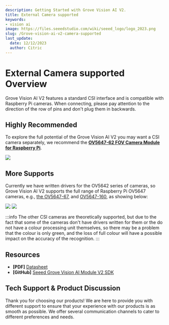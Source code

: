 ```yaml
---
description: Getting Started with Grove Vision AI V2.
title: External Camera supported
keywords:
- vision ai
image: https://files.seeedstudio.com/wiki/seeed_logo/logo_2023.png
slug: /Grove-vision-ai-v2-camera-supported
last_update:
  date: 12/12/2023
  author: Citric
---
```


# External Camera supported Overview

Grove Vision AI V2 features a standard CSI interface and is compatible with Raspberry Pi cameras. When connecting, please pay attention to the direction of the row of pins and don't plug them in backwards.

## Highly Recommended

To explore the full potential of the Grove Vision AI V2 you may want a CSI camera separately, we recommend the [**OV5647-62 FOV Camera Module for Raspberry Pi**](https://www.seeedstudio.com/OV5647-69-1-FOV-Camera-module-for-Raspberry-Pi-3B-4B-p-5484.html).

<div style={{textAlign:'center'}}><img src="https://media-cdn.seeedstudio.com/media/catalog/product/cache/bb49d3ec4ee05b6f018e93f896b8a25d/1/1/114110127-ov5647-69.1-fov-camera-module-for-raspberry-pi-3b_4b-font.jpg" style={{width:300, height:'auto'}}/></div>


## More Supports

Currently we have written drivers for the OV5642 series of cameras, so Grove Vision AI V2 supports the full range of Raspberry Pi OV5647 cameras, e.g., [the OV5647-67](https://www.seeedstudio.com/OV5647-75-FOV-IR-Camera-module-for-Raspberry-Pi-3B-4B-p-5483.html), and [OV5647-160](https://www.seeedstudio.com/OV5647-160-FOV-IR-Camera-module-for-Raspberry-Pi-3B-4B-p-5485.html), as showing below:

<div style={{textAlign:'center'}}> <img src="https://media-cdn.seeedstudio.com/media/catalog/product/cache/bb49d3ec4ee05b6f018e93f896b8a25d/1/1/114110129-ov5647-75-fov--ir-camera-module-for-raspberry-pi-3b_4b-45-font.jpg" style={{width:300, height:'auto'}}/> <img src="https://media-cdn.seeedstudio.com/media/catalog/product/cache/bb49d3ec4ee05b6f018e93f896b8a25d/1/1/114110130-ov5647-160-fov--ir-camera-module-for-raspberry-pi-3b_4b-45-font.jpg" style={{width:300, height:'auto'}}/> </div>

:::info
The other CSI cameras are theoretically supported, but due to the fact that some of the cameras don't have drivers written for them or the do not have a colour processing unit themselves, so there may be a problem that the colour is only green, and the loss of full colour will have a possible impact on the accuracy of the recognition.
:::

## Resources

- **[PDF]** [Datasheet](https://files.seeedstudio.com/wiki/grove-vision-ai-v2/HX6538_datasheet.pdf)
- **[GitHub]** [Seeed Grove Vision AI Module V2 SDK](https://github.com/HimaxWiseEyePlus/Seeed_Grove_Vision_AI_Module_V2)

## Tech Support & Product Discussion

Thank you for choosing our products! We are here to provide you with different support to ensure that your experience with our products is as smooth as possible. We offer several communication channels to cater to different preferences and needs.

<div class="table-center">
  <div class="button_tech_support_container">
  <a href="https://forum.seeedstudio.com/" class="button_forum"></a> 
  <a href="https://www.seeedstudio.com/contacts" class="button_email"></a>
  </div>

  <div class="button_tech_support_container">
  <a href="https://discord.gg/eWkprNDMU7" class="button_discord"></a> 
  <a href="https://github.com/Seeed-Studio/wiki-documents/discussions/69" class="button_discussion"></a>
  </div>
</div>

